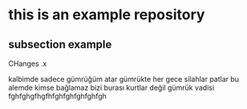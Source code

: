 # this is an example repository

## subsection example

CHanges .x
 
kalbimde sadece gümrüğüm atar 
gümrükte her gece silahlar patlar
bu alemde kimse bağlamaz bizi
burası kurtlar değil gümrük vadisi
fghfghgfhgfhfghfghfghfghfgh
